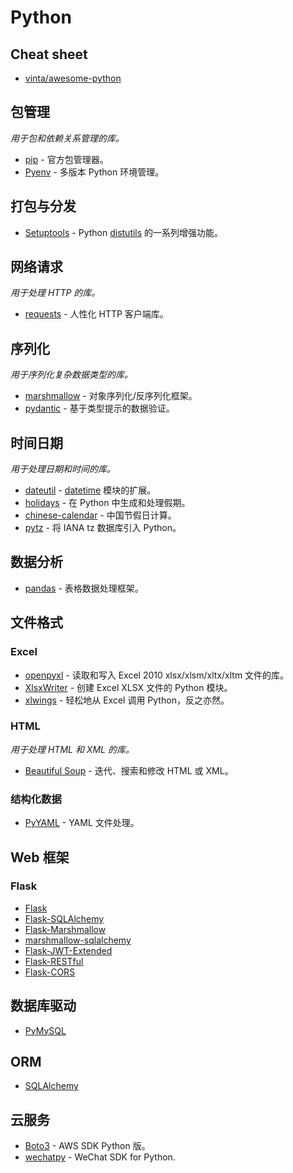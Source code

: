 # Python

## Cheat sheet

- [vinta/awesome-python](https://github.com/vinta/awesome-python)

## 包管理

*用于包和依赖关系管理的库。*

- [pip](https://pip.pypa.io/en/stable/) - 官方包管理器。
- [Pyenv](https://github.com/pyenv/pyenv) - 多版本 Python 环境管理。

## 打包与分发

- [Setuptools](https://packaging.python.org/en/latest/key_projects/#easy-install) - Python [distutils](https://docs.python.org/zh-cn/3.11/library/distutils.html) 的一系列增强功能。

## 网络请求

*用于处理 HTTP 的库。*

- [requests](https://github.com/psf/requests) - 人性化 HTTP 客户端库。

## 序列化

*用于序列化复杂数据类型的库。*

- [marshmallow](https://github.com/marshmallow-code/marshmallow) - 对象序列化/反序列化框架。
- [pydantic](https://github.com/pydantic/pydantic) - 基于类型提示的数据验证。

## 时间日期

*用于处理日期和时间的库。*

- [dateutil](https://github.com/dateutil/dateutil) - [datetime](https://docs.python.org/zh-cn/3/library/datetime.html) 模块的扩展。
- [holidays](https://github.com/vacanza/python-holidays) - 在 Python 中生成和处理假期。
- [chinese-calendar](https://github.com/LKI/chinese-calendar) - 中国节假日计算。
- [pytz](https://github.com/stub42/pytz) - 将 IANA tz 数据库引入 Python。

## 数据分析

- [pandas](https://pandas.pydata.org/) - 表格数据处理框架。

## 文件格式

### Excel

- [openpyxl](https://openpyxl.readthedocs.io/en/stable/) - 读取和写入 Excel 2010 xlsx/xlsm/xltx/xltm 文件的库。
- [XlsxWriter](https://github.com/jmcnamara/XlsxWriter) - 创建 Excel XLSX 文件的 Python 模块。
- [xlwings](https://github.com/xlwings/xlwings) - 轻松地从 Excel 调用 Python，反之亦然。

### HTML

*用于处理 HTML 和 XML 的库。*

- [Beautiful Soup](https://www.crummy.com/software/BeautifulSoup/bs4/doc.zh/) - 迭代、搜索和修改 HTML 或 XML。

### 结构化数据

- [PyYAML](https://github.com/yaml/pyyaml) - YAML 文件处理。

## Web 框架

### Flask

- [Flask](https://github.com/pallets/flask)
- [Flask-SQLAlchemy](https://github.com/pallets-eco/flask-sqlalchemy)
- [Flask-Marshmallow](https://github.com/marshmallow-code/flask-marshmallow)
- [marshmallow-sqlalchemy](https://github.com/marshmallow-code/marshmallow-sqlalchemy)
- [Flask-JWT-Extended](https://github.com/vimalloc/flask-jwt-extended)
- [Flask-RESTful](https://github.com/flask-restful/flask-restful)
- [Flask-CORS](https://github.com/corydolphin/flask-cors)

## 数据库驱动

- [PyMySQL](https://github.com/PyMySQL/PyMySQL)

## ORM

- [SQLAlchemy](https://github.com/sqlalchemy/sqlalchemy)

## 云服务

- [Boto3](https://github.com/boto/boto3) - AWS SDK Python 版。
- [wechatpy](https://github.com/wechatpy/wechatpy) - WeChat SDK for Python.

